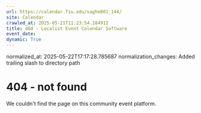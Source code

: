 ```yaml
---
url: https://calendar.fiu.edu/saghe001_144/
site: Calendar
crawled_at: 2025-05-21T11:23:54.184912
title: 404 - Localist Event Calendar Software
event_date: 
dynamic: True
---
```

normalized_at: 2025-05-22T17:17:28.785687
normalization_changes: Added trailing slash to directory path

# 404 - not found
We couldn't find the page on this community event platform.

